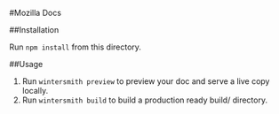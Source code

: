 #Mozilla Docs

##Installation

Run `npm install` from this directory.


##Usage

1. Run `wintersmith preview` to preview your doc and serve a live copy locally.
2. Run `wintersmith build` to build a production ready build/ directory.
